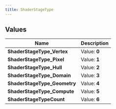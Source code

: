 ```yaml
---
title: ShaderStageType
---
```


## Values
| Name | Description |
| ---- | ----------- |
| **ShaderStageType_Vertex** | Value: **0** |
| **ShaderStageType_Pixel** | Value: **1** |
| **ShaderStageType_Hull** | Value: **2** |
| **ShaderStageType_Domain** | Value: **3** |
| **ShaderStageType_Geometry** | Value: **4** |
| **ShaderStageType_Compute** | Value: **5** |
| **ShaderStageTypeCount** | Value: **6** |

